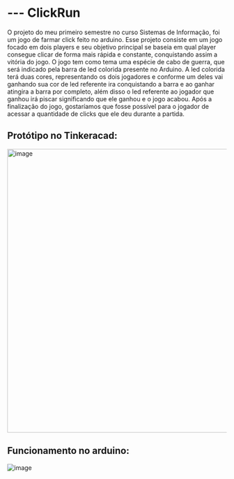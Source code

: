 <h1>--- ClickRun </h1>
O projeto do meu primeiro semestre no curso Sistemas de Informação, foi um jogo de farmar click feito no arduino. Esse projeto consiste em um jogo focado em dois players e seu objetivo principal se baseia em qual player consegue clicar de forma mais rápida e constante, conquistando assim a vitória do jogo. O jogo tem como tema uma espécie de cabo de guerra, que será indicado pela barra de led colorida presente no Arduino. A led colorida terá duas cores, representando os dois jogadores e conforme um deles vai ganhando sua cor de led referente ira conquistando a barra e ao ganhar atingira a barra por completo, além disso o led referente ao jogador que ganhou irá piscar significando que ele ganhou e o jogo acabou. Após a finalização do jogo, gostaríamos que fosse possível para o jogador de acessar a quantidade de clicks que ele deu durante a partida.  

<h2> Protótipo no Tinkeracad: </h2>
<img width="650" alt="image" src="https://github.com/gabi1415/arduino/assets/87874439/926270ef-423f-4e3e-8bf1-48d0003be25f">

<h2>Funcionamento no arduino:</h2>

![image](https://github.com/gabi1415/arduino/assets/87874439/aef8b7f7-c4e9-4d0b-896d-03b78703e9ae)

